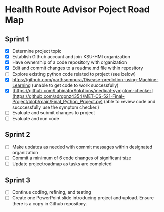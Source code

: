# **Health Route Advisor Poject Road Map**
## **Sprint 1**
- [x] Determine project topic
- [x] Establish Github account and join KSU-HMI organization
- [x] Have ownership of a code repository with organization
- [x] Edit and commit changes to a readme.md file within repository
- [ ] Explore existing python code related to project (see below)
- [x] https://github.com/parthsompura/Disease-prediction-using-Machine-Learning (unable to get code to work successfully)
- [x] [https://github.com/LabinatorSolutions/medical-symptom-checker](https://github.com/adrgonz4354/MET-CS-521-Final-Project/blob/main/Final_Python_Project.py) (able to review code and succcessfully use the symptom checker.)
- [ ] Evaluate and submit changes to project
- [ ] Evaluate and run code

## **Sprint 2**
- [ ] Make updates as needed with commit messages within designated organization
- [ ] Commit a minimum of 6 code changes of significant size
- [ ] Update projectroadmap as tasks are completed
      
## **Sprint 3**
- [ ] Continue coding, refining, and testing
- [ ] Create one PowerPoint slide introducing project and upload. Ensure there is a copy in  Github repository.
